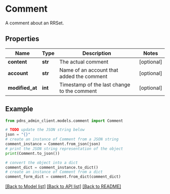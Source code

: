 # Comment

A comment about an RRSet.

## Properties

Name | Type | Description | Notes
------------ | ------------- | ------------- | -------------
**content** | **str** | The actual comment | [optional] 
**account** | **str** | Name of an account that added the comment | [optional] 
**modified_at** | **int** | Timestamp of the last change to the comment | [optional] 

## Example

```python
from pdns_admin_client.models.comment import Comment

# TODO update the JSON string below
json = "{}"
# create an instance of Comment from a JSON string
comment_instance = Comment.from_json(json)
# print the JSON string representation of the object
print(Comment.to_json())

# convert the object into a dict
comment_dict = comment_instance.to_dict()
# create an instance of Comment from a dict
comment_form_dict = comment.from_dict(comment_dict)
```
[[Back to Model list]](../README.md#documentation-for-models) [[Back to API list]](../README.md#documentation-for-api-endpoints) [[Back to README]](../README.md)


